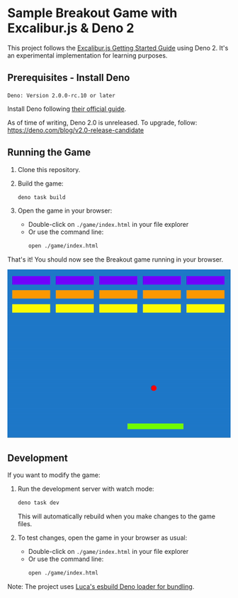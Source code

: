 # Sample Breakout Game with Excalibur.js & Deno 2

This project follows the [Excalibur.js Getting Started Guide](https://excaliburjs.com/docs/getting-started/) using Deno 2. It's an experimental implementation for learning purposes.

## Prerequisites - Install Deno
`Deno: Version 2.0.0-rc.10 or later`

Install Deno following [their official guide](https://docs.deno.com/runtime/getting_started/installation/).

As of time of writing, Deno 2.0 is unreleased. To upgrade, follow: https://deno.com/blog/v2.0-release-candidate

## Running the Game

1. Clone this repository.

2. Build the game:
   ```bash
   deno task build
   ```

3. Open the game in your browser:
    - Double-click on `./game/index.html` in your file explorer
    - Or use the command line:
      ```bash
      open ./game/index.html
      ```

That's it! You should now see the Breakout game running in your browser.

![breakout-deno.gif](breakout-deno.gif)

## Development

If you want to modify the game:

1. Run the development server with watch mode:
   ```bash
   deno task dev
   ```
   This will automatically rebuild when you make changes to the game files.

2. To test changes, open the game in your browser as usual:
   - Double-click on `./game/index.html` in your file explorer
   - Or use the command line:
     ```bash
     open ./game/index.html
     ```
Note: The project uses [Luca's esbuild Deno loader for bundling](https://jsr.io/@luca/esbuild-deno-loader).
